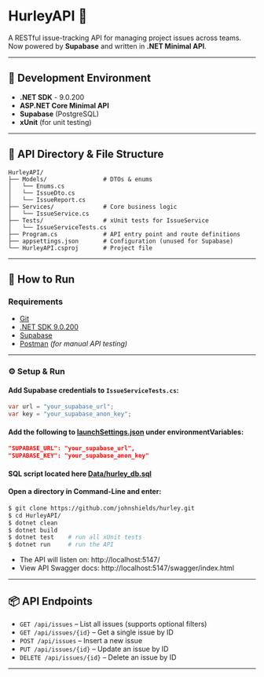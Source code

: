 # HurleyAPI 🐛
A RESTful issue-tracking API for managing project issues across teams.  
Now powered by **Supabase** and written in **.NET Minimal API**.

---

## 🧰 Development Environment 

- **.NET SDK** - 9.0.200
- **ASP.NET Core Minimal API**
- **Supabase** (PostgreSQL)
- **xUnit** (for unit testing)

---

## 📁 API Directory & File Structure
```
HurleyAPI/
├── Models/                # DTOs & enums
│   └── Enums.cs
│   └── IssueDto.cs
│   └── IssueReport.cs
├── Services/              # Core business logic
│   └── IssueService.cs
├── Tests/                 # xUnit tests for IssueService
│   └── IssueServiceTests.cs
├── Program.cs             # API entry point and route definitions
├── appsettings.json       # Configuration (unused for Supabase)
└── HurleyAPI.csproj       # Project file
```

---

## 🚀 How to Run

### Requirements

- [Git](https://git-scm.com/downloads)
- [.NET SDK 9.0.200](https://dotnet.microsoft.com/en-us/download/dotnet/9.0)
- [Supabase](https://supabase.com/)
- [Postman](https://www.postman.com/downloads/) _(for manual API testing)_

---

### ⚙️ Setup & Run

#### Add Supabase credentials to `IssueServiceTests.cs`:
```csharp
var url = "your_supabase_url";
var key = "your_supabase_anon_key";
```

#### Add the following to [launchSettings.json](Properties/launchSettings.json) under environmentVariables:
```json
"SUPABASE_URL": "your_supabase_url",
"SUPABASE_KEY": "your_supabase_anon_key"
```

#### SQL script located here [Data/hurley_db.sql](Data/hurley_db.sql)

#### Open a directory in Command-Line and enter:
```bash
$ git clone https://github.com/johnshields/hurley.git
$ cd HurleyAPI/
$ dotnet clean
$ dotnet build
$ dotnet test    # run all xUnit tests
$ dotnet run     # run the API
```

- The API will listen on: http://localhost:5147/
- View API Swagger docs: http://localhost:5147/swagger/index.html

---

## 📦 API Endpoints

- `GET /api/issues` – List all issues (supports optional filters)
- `GET /api/issues/{id}` – Get a single issue by ID
- `POST /api/issues` – Insert a new issue
- `PUT /api/issues/{id}` – Update an issue by ID
- `DELETE /api/issues/{id}` – Delete an issue by ID

---
